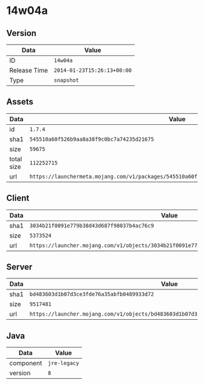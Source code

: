 # 14w04a

## Version

|**Data**        | **Value**                 |
|----------------|-------------------------|
| ID   | ```14w04a```   |
| Release Time   | ```2014-01-23T15:26:13+00:00```   |
| Type   | ```snapshot```   |

## Assets

|**Data**        | **Value**                 |
|----------------|-------------------------|
| id   | ```1.7.4```   |
| sha1   | ```545510a60f526b9aa8a38f9c0bc7a74235d21675```   |
| size   | ```59675```   |
| total size  | ```112252715```  |
| url       | ```https://launchermeta.mojang.com/v1/packages/545510a60f526b9aa8a38f9c0bc7a74235d21675/1.7.4.json``` |

## Client

|**Data**        | **Value**                 |
|----------------|-------------------------|
| sha1   | ```3034b21f0091e779b38d43d687f98037b4ac76c9```   |
| size   | ```5373524```   |
| url       | ```https://launcher.mojang.com/v1/objects/3034b21f0091e779b38d43d687f98037b4ac76c9/client.jar``` |

## Server

|**Data**        | **Value**                 |
|----------------|-------------------------|
| sha1   | ```bd483603d1b07d3ce3fde76a35abfb0489933d72```   |
| size   | ```9517481```   |
| url       | ```https://launcher.mojang.com/v1/objects/bd483603d1b07d3ce3fde76a35abfb0489933d72/server.jar``` |

## Java

|**Data**        | **Value**                 |
|----------------|-------------------------|
| component   | ```jre-legacy```   |
| version   | ```8```   |